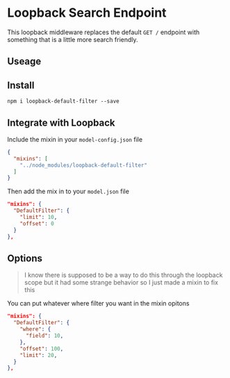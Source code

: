 # Loopback Search Endpoint
This loopback middleware replaces the default `GET /` endpoint with something that is a little more search friendly.

## Useage

## Install
`npm i loopback-default-filter --save`

## Integrate with Loopback
Include the mixin in your `model-config.json` file

```json
{
  "mixins": [
    "../node_modules/loopback-default-filter"
  ]
}
```

Then add the mix in to your `model.json` file
```json
"mixins": {
  "DefaultFilter": {
    "limit": 10,
    "offset": 0
  }
},
```

## Options
> I know there is supposed to be a way to do this through the loopback scope but it had some strange behavior so I just made a mixin to fix this

You can put whatever where filter you want in the mixin opitons
```json
"mixins": {
  "DefaultFilter": {
    "where": {
      "field": 10,
    },
    "offset": 100,
    "limit": 20,
  }
},
```

